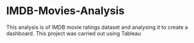 # IMDB-Movies-Analysis
This analysis is of IMDB movie ratings dataset and analysing it to create a dashboard. This project was carried out using Tableau
